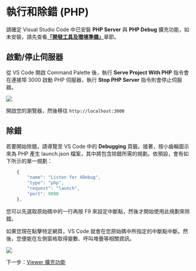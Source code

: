 # 執行和除錯 (PHP)

請確定 Visual Studio Code 中已安裝 **PHP Server** 與 **PHP Debug** 擴充功能，如未安裝，請先查看[**「開發工具及環境準備」**](/zh-TW/environment/tools/php)章節。

## 啟動/停止伺服器

從 VS Code 開啟 Command Palette 後，執行 **Serve Project With PHP** 指令會在連接埠 3000 啟動 PHP 伺服器，執行 **Stop PHP Server** 指令則會停止伺服器。

![](_media/php/vs_code_debug.png) 

開啟您的瀏覽器，然後移往 `http://localhost:3000`


## 除錯
若要開始除錯，請導覽至 VS Code 中的 **Debugging** 頁籤。接著，按小齒輪圖示來為 PHP 產生 launch.json 檔案，其中將包含除錯所需的規劃。依預設，會有如下所示的單一規劃：

```javascript
    {
        "name": "Listen for XDebug",
        "type": "php",
        "request": "launch",
        "port": 9000
    },
```
您可以先選取原始碼中的一行再按 F9 來設定中斷點，然後才開始使用此規劃來除錯。

如果您現在點擊特定網頁，VS Code 就會在您原始碼中所指定的中斷點中斷。然後，您便能在左側窗格取得變數、呼叫堆疊等相關資訊。


![](_media/php/vs_code_debug.gif) 


下一步：[Viewer 擴充功能](/zh-TW/tutorials/extensions)